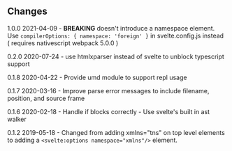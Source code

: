 ## Changes

1.0.0 2021-04-09
    - **BREAKING** doesn't introduce a namespace element. Use ` compilerOptions: { namespace: 'foreign' } ` in svelte.config.js instead ( requires nativescript webpack 5.0.0 )

0.2.0 2020-07-24
    - use htmlxparser instead of svelte to unblock typescript support

0.1.8 2020-04-22
    - Provide umd module to support repl usage

0.1.7 2020-03-16
    - Improve parse error messages to include filename, position, and source frame

0.1.6 2020-02-18
    - Handle if blocks correctly
    - Use svelte's built in ast walker

0.1.2   2019-05-18
    - Changed from adding xmlns="tns" on top level elements to adding a `<svelte:options namespace="xmlns"/>` element.